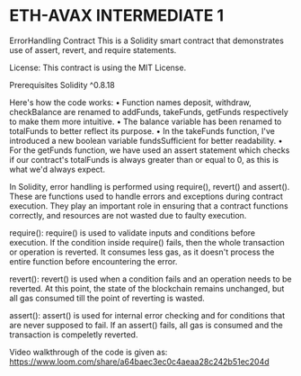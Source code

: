 # ETH-AVAX INTERMEDIATE 1

ErrorHandling Contract This is a Solidity smart contract that demonstrates use of assert, revert, and require statements.

License: This contract is using the MIT License.

Prerequisites Solidity ^0.8.18

Here's how the code works:
•	Function names deposit, withdraw, checkBalance are renamed to addFunds, takeFunds, getFunds respectively to make them more intuitive.
•	The balance variable has been renamed to totalFunds to better reflect its purpose.
•	In the takeFunds function, I've introduced a new boolean variable fundsSufficient for better readability.
•	For the getFunds function, we have used an assert statement which checks if our contract's totalFunds is always greater than or equal to 0, as this is what we'd always expect.

In Solidity, error handling is performed using require(), revert() and assert(). 
These are functions used to handle errors and exceptions during contract execution. 
They play an important role in ensuring that a contract functions correctly, and resources are not wasted due to faulty execution.

require(): require() is used to validate inputs and conditions before execution. 
If the condition inside require() fails, then the whole transaction or operation is reverted. 
It consumes less gas, as it doesn't process the entire function before encountering the error.

revert(): revert() is used when a condition fails and an operation needs to be reverted. 
At this point, the state of the blockchain remains unchanged, but all gas consumed till the point of reverting is wasted.

assert(): assert() is used for internal error checking and for conditions that are never supposed to fail. 
If an assert() fails, all gas is consumed and the transaction is compeletly reverted.


Video walkthrough of the code is given as:
https://www.loom.com/share/a64baec3ec0c4aeaa28c242b51ec204d
